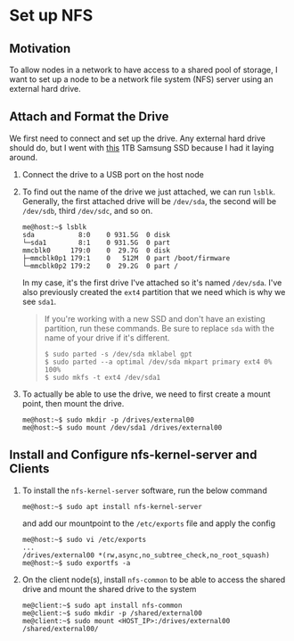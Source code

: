 # Set up NFS

## Motivation

To allow nodes in a network to have access to a shared pool of storage, I want to set up a node to be a network file system (NFS) server using an external hard drive.

## Attach and Format the Drive

We first need to connect and set up the drive. Any external hard drive should do, but I went with [this](https://www.amazon.com/SAMSUNG-250GB-Internal-MZ-77E250B-AM/dp/B08QBJ2YMG?th=1) 1TB Samsung SSD because I had it laying around.

1. Connect the drive to a USB port on the host node
2. To find out the name of the drive we just attached, we can run `lsblk`. Generally, the first attached drive will be `/dev/sda`, the second will be `/dev/sdb`, third `/dev/sdc`, and so on.
    ```
    me@host:~$ lsblk
    sda           8:0    0 931.5G  0 disk
    └─sda1        8:1    0 931.5G  0 part
    mmcblk0     179:0    0  29.7G  0 disk
    ├─mmcblk0p1 179:1    0   512M  0 part /boot/firmware
    └─mmcblk0p2 179:2    0  29.2G  0 part /
    ```
    In my case, it's the first drive I've attached so it's named `/dev/sda`. I've also previously created the `ext4` partition that we need which is why we see `sda1`.

    > If you're working with a new SSD and don't have an existing partition, run these commands. Be sure to replace `sda` with the name of your drive if it's different.
    > ```
    > $ sudo parted -s /dev/sda mklabel gpt
    > $ sudo parted --a optimal /dev/sda mkpart primary ext4 0% 100%
    > $ sudo mkfs -t ext4 /dev/sda1
    > ```
3. To actually be able to use the drive, we need to first create a mount point, then mount the drive.
    ```
    me@host:~$ sudo mkdir -p /drives/external00
    me@host:~$ sudo mount /dev/sda1 /drives/external00
    ```

## Install and Configure nfs-kernel-server and Clients

1. To install the `nfs-kernel-server` software, run the below command
    ```
    me@host:~$ sudo apt install nfs-kernel-server
    ```
    and add our mountpoint to the `/etc/exports` file and apply the config
    ```
    me@host:~$ sudo vi /etc/exports
    ...
    /drives/external00 *(rw,async,no_subtree_check,no_root_squash)
    me@host:~$ sudo exportfs -a
    ```
2. On the client node(s), install `nfs-common` to be able to access the shared drive and mount the shared drive to the system
    ```
    me@client:~$ sudo apt install nfs-common
    me@client:~$ sudo mkdir -p /shared/external00
    me@client:~$ sudo mount <HOST_IP>:/drives/external00 /shared/external00/
    ```
